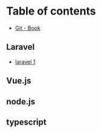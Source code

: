 # Table of contents

* [Git - Book](README.md)

## Laravel

* [laravel 1](laravel/laravel-1.md)

## Vue.js

## node.js

## typescript

